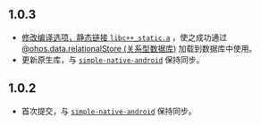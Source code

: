 ## 1.0.3

- [修改编译选项，静态链接 `libc++_static.a`](https://developer.huawei.com/consumer/cn/doc/harmonyos-guides-V5/build-with-ndk-overview-V5) ，使之成功通过 [@ohos.data.relationalStore (关系型数据库)](https://developer.huawei.com/consumer/cn/doc/harmonyos-references-V5/js-apis-data-relationalstore-V5#storeconfig)
加载到数据库中使用。
- 更新原生库，与 [`simple-native-android`](https://github.com/SageMik/simple-native-android/tree/v1.0.3) 保持同步。

## 1.0.2

- 首次提交，与 [`simple-native-android`](https://github.com/SageMik/simple-native-android/tree/v1.0.2) 保持同步。
